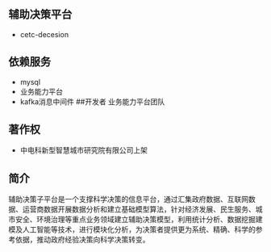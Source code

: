 ## 辅助决策平台
* cetc-decesion 
## 依赖服务
* mysql
* 业务能力平台 
* kafka消息中间件
##开发者
业务能力平台团队
## 著作权
* 中电科新型智慧城市研究院有限公司上架
## 简介
辅助决策子平台是一个支撑科学决策的信息平台，通过汇集政府数据、互联网数据、运营商数据开展数据分析和建立基础模型算法，针对经济发展、民生服务、城市安全、环境治理等重点业务领域建立辅助决策模型，利用统计分析、数据挖掘建模及人工智能等技术，进行模块化分析，为决策者提供更为系统、精确、科学的参考依据，推动政府经验决策向科学决策转变。